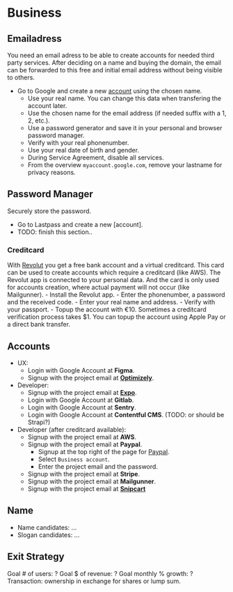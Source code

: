 # Business

## Emailadress
You need an email adress to be able to create accounts for needed third party services. After deciding on a name and buying the domain, the email can be forwarded to this free and initial email address without being visible to others.
- Go to Google and create a new [account](https://accounts.google.com/signup) using the chosen name.
    - Use your real name. You can change this data when transfering the account later.
    - Use the chosen name for the email address (if needed suffix with a 1, 2, etc.).
    - Use a password generator and save it in your personal and browser password manager.
    - Verify with your real phonenumber.
    - Use your real date of birth and gender.
    - During Service Agreement, disable all services.
    - From the overview `myaccount.google.com`, remove your lastname for privacy reasons.

## Password Manager
Securely store the password.
- Go to Lastpass and create a new [account].
- TODO: finish this section..

### Creditcard
With [Revolut](https://www.revolut.com/) you get a free bank account and  a virtual creditcard. This card can be used to create accounts which require a creditcard (like AWS). The Revolut app is connected to your personal data. And the card is only used for accounts creation, where actual payment will not occur (like Mailgunner).
    - Install the Revolut app.
    - Enter the phonenumber, a password and the received code.
    - Enter your real name and address.
    - Verify with your passport.
    - Topup the account with €10. Sometimes a creditcard verification process takes $1. You can topup the account using Apple Pay or a direct bank transfer.

## Accounts
- UX:
    - Login with Google Account at **Figma**.
    - Signup with the project email at [**Optimizely**](https://www.optimizely.com/).
- Developer:
    - Signup with the project email at [**Expo**](https://expo.io/signup).
    - Login with Google Account at **Gitlab**.
    - Login with Google Account at **Sentry**.
    - Login with Google Account at **Contentful CMS**. (TODO: or should be Strapi?)
- Developer (after creditcard available):
    - Signup with the project email at **AWS**.
    - Signup with the project email at **Paypal**.
        - Signup at the top right of the page for [Paypal](https://www.paypal.com/).
        - Select `Business account`.
        - Enter the project email and the password.
    - Signup with the project email at **Stripe**.
    - Signup with the project email at **Mailgunner**.
    - Signup with the project email at [**Snipcart**](https://snipcart.com/)

## Name
- Name candidates: ...
- Slogan candidates: ...

## Exit Strategy
Goal # of users: ?
Goal $ of revenue: ?
Goal monthly % growth: ?
Transaction: ownership in exchange for shares or lump sum.
